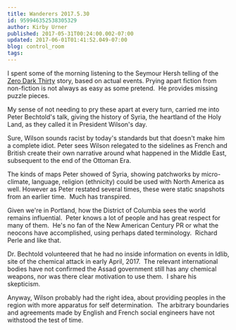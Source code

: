 ```yaml
---
title: Wanderers 2017.5.30
id: 959946352538305329
author: Kirby Urner
published: 2017-05-31T00:24:00.002-07:00
updated: 2017-06-01T01:41:52.049-07:00
blog: control_room
tags: 
---
```


[](https://www.flickr.com/photos/kirbyurner/34637269780/in/dateposted-public/)

I spent some of the morning listening to the Seymour Hersh telling of the [Zero Dark Thirty](http://controlroom.blogspot.com/2013/02/zero-dark-thirty-movie-review.html) story, based on actual events. Prying apart fiction from non-fiction is not always as easy as some pretend.  He provides missing puzzle pieces.

My sense of not needing to pry these apart at every turn, carried me into Peter Bechtold's talk, giving the history of Syria, the heartland of the Holy Land, as they called it in President Wilson's day.

Sure, Wilson sounds racist by today's standards but that doesn't make him a complete idiot. Peter sees Wilson relegated to the sidelines as French and British create their own narrative around what happened in the Middle East, subsequent to the end of the Ottoman Era.

The kinds of maps Peter showed of Syria, showing patchworks by micro-climate, language, religion (ethnicity) could be used with North America as well. However as Peter restated several times, these were static snapshots from an earlier time.  Much has transpired.

Given we're in Portland, how the District of Columbia sees the world remains influential.  Peter knows a lot of people and has great respect for many of them.  He's no fan of the New American Century PR or what the neocons have accomplished, using perhaps dated terminology.  Richard Perle and like that.

Dr. Bechtold volunteered that he had no inside information on events in Idlib, site of the chemical attack in early April, 2017.  The relevant international bodies have not confirmed the Assad government still has any chemical weapons, nor was there clear motivation to use them.  I share his skepticism.

Anyway, Wilson probably had the right idea, about providing peoples in the region with more apparatus for self determination.  The arbitrary boundaries and agreements made by English and French social engineers have not withstood the test of time.
